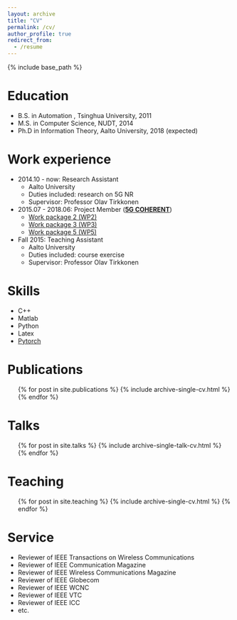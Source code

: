 ```yaml
---
layout: archive
title: "CV"
permalink: /cv/
author_profile: true
redirect_from:
  - /resume
---
```


{% include base_path %}

Education
======
* B.S. in Automation , Tsinghua University, 2011
* M.S. in Computer Science, NUDT, 2014
* Ph.D in Information Theory, Aalto University, 2018 (expected)

Work experience
======
* 2014.10 - now: Research Assistant
  * Aalto University
  * Duties included: research on 5G NR
  * Supervisor: Professor Olav Tirkkonen
* 2015.07 - 2018.06: Project Member ([<b>5G COHERENT</b>](http://www.ict-coherent.eu/))
  * [Work package 2 (WP2)](http://www.ict-coherent.eu/coherent/wp-content/uploads/2016/10/COHERENT_D2_2_PU_v1.0.pdf) 
  * [Work package 3 (WP3)](http://www.ict-coherent.eu/coherent/wp-content/uploads/2018/03/COHERENT_D3.2_V1.0.pdf)
  * [Work package 5 (WP5)](http://www.ict-coherent.eu/coherent/wp-content/uploads/2018/03/COHERENT_D5.2_v1.0.pdf)
* Fall 2015: Teaching Assistant
  * Aalto University
  * Duties included: course exercise 
  * Supervisor: Professor Olav Tirkkonen


Skills
======
* C++
* Matlab
* Python
* Latex
* [Pytorch](https://pytorch.org/)

Publications
======
  <ul>{% for post in site.publications %}
    {% include archive-single-cv.html %}
  {% endfor %}</ul>
  
Talks
======
  <ul>{% for post in site.talks %}
    {% include archive-single-talk-cv.html %}
  {% endfor %}</ul>
  
Teaching
======
  <ul>{% for post in site.teaching %}
    {% include archive-single-cv.html %}
  {% endfor %}</ul>
  
Service 
======
* Reviewer of IEEE Transactions on Wireless Communications
* Reviewer of IEEE Communication Magazine
* Reviewer of IEEE Wireless Communications Magazine
* Reviewer of IEEE Globecom
* Reviewer of IEEE WCNC
* Reviewer of IEEE VTC
* Reviewer of IEEE ICC
* etc.
